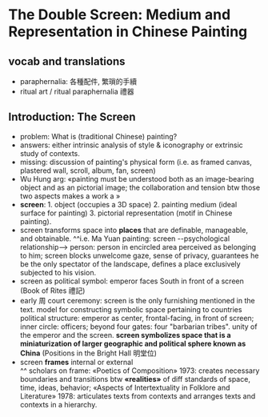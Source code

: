 # The Double Screen: Medium and Representation in Chinese Painting
## vocab and translations
- paraphernalia: 各種配件, 繁瑣的手續
- ritual art / ritual paraphernalia 禮器
## Introduction: The Screen
- problem: What is (traditional Chinese) painting?
- answers: either intrinsic analysis of style & iconography or extrinsic study of contexts.
- missing: discussion of painting's physical form (i.e. as framed canvas, plastered wall, scroll, album, fan, screen)
- Wu Hung arg: «painting must be understood both as an image-bearing object and as an pictorial image; the collaboration and tension btw those two aspects makes a work a <painting>»
- **screen**: 1. object (occupies a 3D space) 2. painting medium (ideal surface for painting) 3. pictorial representation (motif in Chinese painting).
- screen transforms space into **places** that are definable, manageable, and obtainable.
^^i.e.  Ma Yuan painting: screen --psychological relationship--> person: person in encircled area perceived as belonging to him; screen blocks unwelcome gaze, sense of privacy, guarantees he be the only spectator of the landscape, defines a place exclusively subjected to his vision.
- screen as political symbol: emperor faces South in front of a screen (Book of Rites 禮記)
- early 周 court ceremony: screen is the only furnishing mentioned in the text. model for constructing symbolic space pertaining to countries political structure: emperor as center, frontal-facing, in front of screen; inner circle: officers; beyond four gates: four "barbarian tribes". unity of the emperor and the screen. **screen symbolizes space that is a miniaturization of larger geographic and political sphere known as China** (Positions in the Bright Hall 明堂位)
- screen **frames** internal or external </br>
^^ scholars on frame: «Poetics of Composition» 1973: creates necessary boundaries and transitions btw **«realities»** of diff standards of space, time, ideas, behavior; «Aspects of Intertextuality in Folklore and Literature» 1978: articulates texts from contexts and arranges texts and contexts in a hierarchy.
